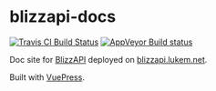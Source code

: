 # blizzapi-docs

[![Travis CI Build Status](https://travis-ci.org/lukemnet/blizzapi-docs.svg?branch=master)](https://travis-ci.org/lukemnet/blizzapi-docs)
[![AppVeyor Build status](https://ci.appveyor.com/api/projects/status/y2lfcp47m3tplu8i?svg=true)](https://ci.appveyor.com/project/lwojcik/blizzapi-docs)

Doc site for [BlizzAPI](https://github.com/lukemnet/blizzapi) deployed on [blizzapi.lukem.net](https://github.com/lukemnet/blizzapi).

Built with [VuePress](https://vuepress.vuejs.org/).
